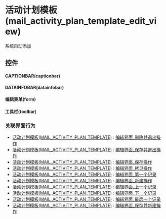 # 活动计划模板(mail_activity_plan_template_edit_view)  <!-- {docsify-ignore-all} -->


系统自动添加



## 控件
#### CAPTIONBAR(captionbar)
#### DATAINFOBAR(datainfobar)
#### 编辑表单(form)
#### 工具栏(toolbar)


### 关联界面行为
  * [活动计划模板(MAIL_ACTIVITY_PLAN_TEMPLATE)](module/mail/mail_activity_plan_template) : [编辑界面_删除并退出操作](module/mail/mail_activity_plan_template#界面行为)
  * [活动计划模板(MAIL_ACTIVITY_PLAN_TEMPLATE)](module/mail/mail_activity_plan_template) : [编辑界面_保存并退出操作](module/mail/mail_activity_plan_template#界面行为)
  * [活动计划模板(MAIL_ACTIVITY_PLAN_TEMPLATE)](module/mail/mail_activity_plan_template) : [编辑界面_保存操作](module/mail/mail_activity_plan_template#界面行为)
  * [活动计划模板(MAIL_ACTIVITY_PLAN_TEMPLATE)](module/mail/mail_activity_plan_template) : [编辑界面_拷贝操作](module/mail/mail_activity_plan_template#界面行为)
  * [活动计划模板(MAIL_ACTIVITY_PLAN_TEMPLATE)](module/mail/mail_activity_plan_template) : [编辑界面_第一个记录](module/mail/mail_activity_plan_template#界面行为)
  * [活动计划模板(MAIL_ACTIVITY_PLAN_TEMPLATE)](module/mail/mail_activity_plan_template) : [编辑界面_新建操作](module/mail/mail_activity_plan_template#界面行为)
  * [活动计划模板(MAIL_ACTIVITY_PLAN_TEMPLATE)](module/mail/mail_activity_plan_template) : [编辑界面_上一个记录](module/mail/mail_activity_plan_template#界面行为)
  * [活动计划模板(MAIL_ACTIVITY_PLAN_TEMPLATE)](module/mail/mail_activity_plan_template) : [编辑界面_下一个记录](module/mail/mail_activity_plan_template#界面行为)
  * [活动计划模板(MAIL_ACTIVITY_PLAN_TEMPLATE)](module/mail/mail_activity_plan_template) : [编辑界面_最后一个记录](module/mail/mail_activity_plan_template#界面行为)
  * [活动计划模板(MAIL_ACTIVITY_PLAN_TEMPLATE)](module/mail/mail_activity_plan_template) : [编辑界面_保存并新建操作](module/mail/mail_activity_plan_template#界面行为)

<script>
 const { createApp } = Vue
  createApp({
    data() {
      return {

      }
    }
  }).use(ElementPlus).mount('#app')
</script>
